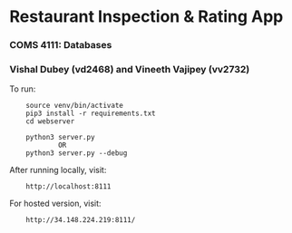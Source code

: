 # Restaurant Inspection & Rating App

### COMS 4111: Databases

### Vishal Dubey (vd2468) and Vineeth Vajipey (vv2732)

To run:

        source venv/bin/activate
        pip3 install -r requirements.txt
        cd webserver

        python3 server.py
                OR
        python3 server.py --debug

After running locally, visit:

        http://localhost:8111

For hosted version, visit:

        http://34.148.224.219:8111/
